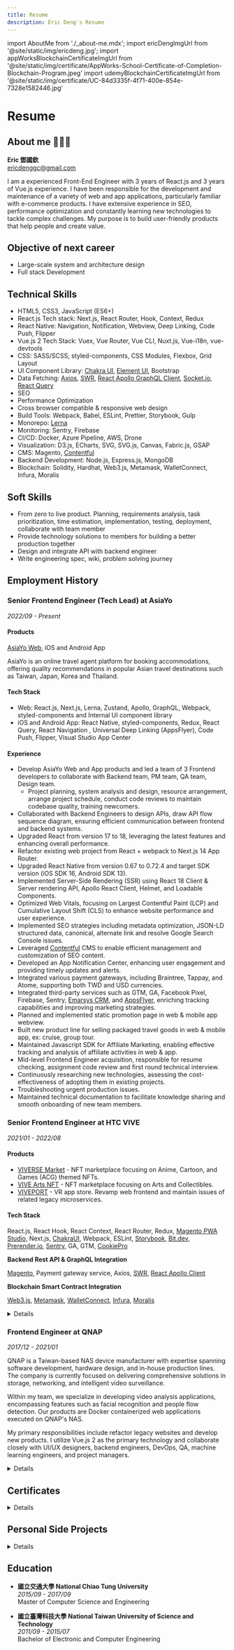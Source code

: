 ```yaml
---
title: Resume
description: Eric Deng's Resume
---
```


import AboutMe from './\_about-me.mdx';
import ericDengImgUrl from '@site/static/img/ericdeng.jpg';
import appWorksBlockchainCertificateImgUrl from '@site/static/img/certificate/AppWorks-School-Certificate-of-Completion-Blockchain-Program.jpeg'
import udemyBlockchainCertificateImgUrl from '@site/static/img/certificate/UC-84d3335f-4f71-400e-854e-7328e1582446.jpg'

<head>
  <meta property="og:image" content={ericDengImgUrl} />
</head>

# Resume

## About me 🧑🏻‍💻

**Eric 鄧國欽**  
<ericdenggc@gmail.com>

I am a experienced Front-End Engineer with 3 years of React.js and 3 years of Vue.js experience. I have been responsible for the development and maintenance of a variety of web and app applications, particularly familiar with e-commerce products. I have extensive experience in SEO, performance optimization and constantly learning new technologies to tackle complex challenges. My purpose is to build user-friendly products that help people and create value.

<!-- In my spare time, I engage in activities that contribute to my professional growth. I enjoy working out to maintain focus and discipline. Listening to podcasts helps me stay up-to-date with the latest industry trends. -->

## Objective of next career

- Large-scale system and architecture design
- Full stack Development

## Technical Skills

- HTML5, CSS3, JavaScript (ES6+)
- React.js Tech stack: Next.js, React Router, Hook, Context, Redux
- React Native: Navigation, Notification, Webview, Deep Linking, Code Push, Flipper
- Vue.js 2 Tech Stack: Vuex, Vue Router, Vue CLI, Nuxt.js, Vue-i18n, vue-devtools
- CSS: SASS/SCSS, styled-components, CSS Modules, Flexbox, Grid Layout
- UI Component Library: [Chakra UI](https://chakra-ui.com/), [Element UI](https://element.eleme.io/#/en-US), Bootstrap
- Data Fetching: [Axios](https://github.com/axios/axios), [SWR](https://swr.vercel.app/), [React Apollo GraphQL Client](https://www.apollographql.com/docs/react), [Socket.io](http://socket.io/), [React Query](https://tanstack.com/query/v3/docs/react/overview)
- SEO
  <!-- - Pre-rendering: SSR, SSG, ISR, [Prerender.io](http://prerender.io/)
  - Google Search Console
  - JSON-LD structured data
  - Metadata, Open Graph Tags, react-helmet, canonical
  - robots.txt, sitemap.xml
  - Semantic HTML
  - Internal Links -->
- Performance Optimization
  <!-- - Web Vitals
  - Chrome Developer Tools (Performance profiling, Lighthouse, PageSpeed Insights)
  - React DevTools
  - Cache strategies
  - Dynamic import
  - Code splitting
  - Lazy loading
  - Loadable Components
  - Images Optimization -->
- Cross browser compatible & responsive web design
- Build Tools: Webpack, Babel, ESLint, Prettier, Storybook, Gulp
- Monorepo: [Lerna](https://github.com/lerna/lerna)
- Monitoring: Sentry, Firebase
- CI/CD: Docker, Azure Pipeline, AWS, Drone
- Visualization: D3.js, ECharts, SVG, SVG.js, Canvas, Fabric.js, GSAP
- CMS: Magento, [Contentful](https://www.contentful.com/)
- Backend Development: Node.js, Express.js, MongoDB
- Blockchain: Solidity, Hardhat, Web3.js, Metamask, WalletConnect, Infura, Moralis

## Soft Skills

- From zero to live product. Planning, requirements analysis, task prioritization, time estimation, implementation, testing, deployment, collaborate with team member
- Provide technology solutions to members for building a better production together
- Design and integrate API with backend engineer
- Write engineering spec, wiki, problem solving journey

## Employment History

### Senior Frontend Engineer (Tech Lead) at AsiaYo

_2022/09 - Present_

#### Products

[AsiaYo Web](https://asiayo.com/), iOS and Android App

AsiaYo is an online travel agent platform for booking accommodations, offering quality recommendations in popular Asian travel destinations such as Taiwan, Japan, Korea and Thailand.

#### Tech Stack

- Web: React.js, Next.js, Lerna, Zustand, Apollo, GraphQL, Webpack, styled-components and Internal UI component library
- iOS and Android App: React Native, styled-components, Redux, React Query, React Navigation , Universal Deep Linking (AppsFlyer), Code Push, Flipper, Visual Studio App Center

#### Experience

- Develop AsiaYo Web and App products and led a team of 3 Frontend developers to collaborate with Backend team, PM team, QA team, Design team.
  - Project planning, system analysis and design, resource arrangement, arrange project schedule, conduct code reviews to maintain codebase quality, training newcomers.
- Collaborated with Backend Engineers to design APIs, draw API flow sequence diagram, ensuring efficient communication between frontend and backend systems.
- Upgraded React from version 17 to 18, leveraging the latest features and enhancing overall performance.
- Refactor existing web project from React + webpack to Next.js 14 App Router.
- Upgraded React Native from version 0.67 to 0.72.4 and target SDK version (iOS SDK 16, Android SDK 13).
- Implemented Server-Side Rendering (SSR) using React 18 Client & Server rendering API, Apollo React Client, Helmet, and Loadable Components.
- Optimized Web Vitals, focusing on Largest Contentful Paint (LCP) and Cumulative Layout Shift (CLS) to enhance website performance and user experience.
- Implemented SEO strategies including metadata optimization, JSON-LD structured data, canonical, alternate link and resolve Google Search Console issues.
- Leveraged [Contentful](https://www.contentful.com/) CMS to enable efficient management and customization of SEO content.
- Developed an App Notification Center, enhancing user engagement and providing timely updates and alerts.
- Integrated various payment gateways, including Braintree, Tappay, and Atome, supporting both TWD and USD currencies.
- Integrated third-party services such as GTM, GA, Facebook Pixel, Firebase, Sentry, [Emarsys CRM](https://github.com/emartech/react-native-emarsys-sdk), and [AppsFlyer](https://github.com/AppsFlyerSDK/appsflyer-react-native-plugin), enriching tracking capabilities and improving marketing strategies.
- Planned and implemented static promotion page in web & mobile app webview.
- Built new product line for selling packaged travel goods in web & mobile app, ex: cruise, group tour.
- Maintained Javascript SDK for Affiliate Marketing, enabling effective tracking and analysis of affiliate activities in web & app.
- Mid-level Frontend Engineer acquisition, responsible for resume checking, assignment code review and first round technical interview.
- Continuously researching new technologies, assessing the cost-effectiveness of adopting them in existing projects.
- Troubleshooting urgent production issues.
- Maintained technical documentation to facilitate knowledge sharing and smooth onboarding of new team members.

### Senior Frontend Engineer at HTC VIVE

_2021/01 - 2022/08_

#### Products

- [VIVERSE Market](https://market.viverse.com/) - NFT marketplace focusing on Anime, Cartoon, and Games (ACG) themed NFTs.
- [VIVE Arts NFT](https://nft.vivearts.com/) - NFT marketplace focusing on Arts and Collectibles.
- [VIVEPORT](https://www.viveport.com/) - VR app store. Revamp web frontend and maintain issues of related legacy microservices.

#### Tech Stack

React.js, React Hook, React Context, React Router, Redux, [Magento PWA Studio](https://developer.adobe.com/commerce/pwa-studio/), Next.js, [ChakraUI](https://chakra-ui.com/), Webpack, ESLint, [Storybook](https://storybook.js.org/), [Bit.dev](https://bit.dev/), [Prerender.io](https://prerender.io/), [Sentry](https://sentry.io/welcome/), GA, GTM, [CookiePro](https://www.cookiepro.com/)

**Backend Rest API & GraphQL Integration**

[Magento](https://business.adobe.com/products/magento/magento-commerce.html), Payment gateway service, Axios, [SWR](https://swr.vercel.app/), [React Apollo Client](https://www.apollographql.com/docs/react/)

**Blockchain Smart Contract Integration**

[Web3.js](https://web3js.readthedocs.io/en/v1.7.3/), [Metamask](https://metamask.io/), [WalletConnect](https://walletconnect.com/), [Infura](https://infura.io/), [Moralis](https://moralis.io/)

<details>
<summary>Details</summary>

#### Experience

- Buy NFT & Blind Box with credit card or cryptocurrency
  - Support Ethereum and Matic (Polygon)
  - Connect with [MetaMask](https://metamask.io/) & [WalletConnect](https://walletconnect.com/) protocol using [Web3.js](https://web3js.readthedocs.io/en/v1.7.0/) to interact with smart contract
  - Integrate dApp browser in crypto wallet mobile app
  - Support Pre-mint & Lazy mint NFT
  - NFT Private sales (Whitelist) using Merkle Tree
  - Timed auction & reserved auction
  - Redeem NFT with redemption code that purchased from 7-11 ibon
  - Withdraw NFT to a specific wallet address
- Implement all features common in E-commerce, including but not limited to:
  - checkout
  - payment
  - member account setting
  - shareable profile & collectibles
  - multi-currency stores, include TWD, USD, JPY
  - multilingual, include English, Japanese & Traditional Chinese
  - Google 2FA
- API & GraphQL integration with [Magento](https://business.adobe.com/products/magento/magento-commerce.html) CMS backend service
- OAuth integration with [HTC account](https://account.htcvive.com/), Google, Metamask
- Build internal React component library with [storybook](https://storybook.js.org/) and [Bit.dev](https://bit.dev/)
- Setup CI pipeline with Azure DevOps
- Optimize SEO
  - Setup robots.txt, sitemap.xml and Google Search Console
  - Integrate [Prerender.io](https://prerender.io/) for web crawlers
  - Handle metadata and open graph tags
- Integrate 3rd-party services:
  - [Sentry](https://sentry.io/welcome/) service for frontend logging, issue tracking
  - [CookiePro](https://www.cookiepro.com/) for cookie consent
  - GTM
  - GA

</details>

### Frontend Engineer at QNAP

_2017/12 - 2021/01_

QNAP is a Taiwan-based NAS device manufacturer with expertise spanning software development, hardware design, and in-house production lines. The company is currently focused on delivering comprehensive solutions in storage, networking, and intelligent video surveillance.

Within my team, we specialize in developing video analysis applications, encompassing features such as facial recognition and people flow detection. Our products are Docker containerized web applications executed on QNAP's NAS.

My primary responsibilities include refactor legacy websites and develop new products. I utilize Vue.js 2 as the primary technology and collaborate closely with UI/UX designers, backend engineers, DevOps, QA, machine learning engineers, and project managers.

<!-- QNAP 是一家總部位於台灣的 NAS 設備製造商，業務範圍涵蓋軟體研發、硬體設計及自有生產線，目前專注於提供儲存、網通及智慧視訊監控解決方案。

我所在的團隊負責開發影像分析應用，包含人臉辨識、人流偵測等，產品是執行於 NAS 上的容器化網站應用程式。我的主要工作是開發及維護網站前端功能，使用的技術是 Vue.js 2，需與 UI/UX 設計師、後端工程師、DevOps、QA、機器學習工程師及 PM 合作。 -->

<details>
<summary>Details</summary>

#### Experience

- Planned website architecture, including routes, pages, components, and UI state management.
- Established a component library and page templates for shared use across multiple products.
- Researched new technologies, evaluated open-source packages, and applied them to product development.
- Optimized performance, successfully improving page speed by 50%.
  - Reduced JS and CSS file sizes.
  - Implemented lazy loading.
  - Evaluated the possibility of removing or replacing packages.
  - Utilized DevTools to analyze rendering performance.
- Implemented i18n multiple languages.
- Integrated real-time data and UI state updates (Long polling, Websocket).
- Integrated image streaming, concurrently drawing specific shapes, text, and images on the video feed.
- Developed a drawing tool allowing users to draw lines, rectangles, polygons, etc., on image thumbnails, with coordinates sent to the backend via API for analysis area configuration.
- Developed various form components with field validation, and photo upload functionalities (from local, NAS, webcam, screenshot of image stream).
- Created a wizard window component for step-by-step form configuration, including data transfer and validation between each step.
- Visualized statistical data or system information into interactive charts using data visualization libraries such as D3.js and ECharts.
- Developed RESTful APIs using Node.js, Express, and MongoDB.
- [QNAP Seminar - Introduction to React Native](https://docs.google.com/presentation/d/10lN6AFiTiYfh6v56BiuUtV3Y4icSARR6MQCgXFemtac/edit?usp=sharing)
- [Web Frontend Framework Survey 2018](https://docs.google.com/presentation/d/1IuLVkctT1rceK7m3CB-_qN4SYNer4QSc9K32uuAsrOk/edit?usp=sharing) Evaluated Vue, React, and Angular frameworks to determine the most suitable framework for the new product.

<!-- - 規劃網站架構，包含路由、頁面、元件、UI 狀態管理
- 建構元件庫及基本模板提供多個產品共同使用
- 研究新技術、評估開源套件並應用於產品中
- 大資料量網頁的效能優化，成功提高頁面速度 50％
  - 降低 JS, CSS 檔案大小
  - lazy loading
  - 評估套件可否移除或更換
  - 使用 DevTool 分析渲染效能
- 部署及開發環境建置
- 動態切換多國語言
- 串接即時的資料以及 UI 狀態更新(Long polling, Websocket)
- 串接影像串流，同時於影像畫面上畫出特定圖形、文字、圖片
- 開發繪圖工具，使用者可在影像縮圖上繪製線段、矩形、多邊形等圖形，並將座標透過 API 送給後端以設定分析區域。
- 開發表單設定介面，各種表單元件、欄位驗證、照片上傳功能(從本地、NAS、Webcam、影像串流畫面截圖)
- 開發精靈視窗元件，以分步驟的方式進行表單設定，每個步驟之間需做資料傳遞及驗證
- 將統計資料或系統資訊透過資料視覺化套件 D3.js, ECharts 繪製成互動式圖表
- 使用 Node.js/Express/MongoDB 開發 RESTful API
- [QNAP Seminar - Introduction to React Native](https://docs.google.com/presentation/d/10lN6AFiTiYfh6v56BiuUtV3Y4icSARR6MQCgXFemtac/edit?usp=sharing)
- [Web Frontend Framework Survey 2018](https://docs.google.com/presentation/d/1IuLVkctT1rceK7m3CB-_qN4SYNer4QSc9K32uuAsrOk/edit?usp=sharing) 評估 Vue, React, Angular，決定產品要使用的框架 -->

#### Products

- _[QVR Human](https://www.qnap.com/zh-tw/software/qvr-human)_

  使用 Vue.js 開發的 SPA，此產品的前端開發主要負責人，從零開始建置一直到完成專案， 評估框架及套件的選用，討論 UI/UX 設計規格制定，規劃所有要開發的元件後評估工時，分配工作給其他前端工程師一起合作開發，撰寫 API 文件提供後端工程師參考與討論，串接後端 API 完成需求功能。

  產品主要功能包含辨識即時影像串流中經過特定區域的人流，提供統計資料圖表，應用場景如百貨零售賣場，分析顧客行走路線、櫃位人流量。

  Vue.js, Vuex, Vue Router, Vue CLI, Vue-i18n, SCSS, Element UI, ECharts, Canvas, Fabric.js, Socket.io, Axios, Webpack, Babel, ESLint, Prettier

- _[QVR Smart Search](https://www.qnap.com/zh-tw/software/qvr-pro)_

  使用 Vue.js 開發的 SPA，單獨負責所有前端功能，參與規劃、設計、開發、API 串接整合，使用 Vuex 管理複雜且需要即時更新的 UI 元件狀態。

  產品主要功能為串接多個監控產品，提供影像辨識功能。需顯示串接產品的狀態，包含安裝進度、產品資訊、認證授權、錯誤訊息等。

  Vue.js, Vuex, Vue Router, Vue CLI, Vue-i18n, SCSS, Element UI, Axios, Webpack, Babel, ESLint, Prettier

- _[QVR Face](https://www.qnap.com/solution/qvr-face/zh-tw/)_

  初期使用 Ext.js 及原生的 JavaScript，陸續導入 Vue.js, Gulp, Babel, ESLint, PostCSS 等構建工具，重構元件架構，改善頁面載入速度。

  產品主要功能包含分析即時影像串流中的人臉，辨識已註冊的個人檔案或陌生人以及人物特徵（性別、年齡、表情），自訂觸發條件發出事件通知，應用場景如門禁系統、會員識別系統、出勤管理等。

  Ext.js, jQuery, Vue.js, SVG, Canvas, D3.js, ECharts, Socket.io, i18n, Gulp, Babel, ESLint, PostCSS, autoprefixer, minifier

- POC projects, include frontend (Vue.js) and backend (Node.js) development
  - QVR Face (User Profile Management System)
  - Smart Office
  - Tagging tool for training machine learning model

</details>

## Certificates

<details>
<summary>Details</summary>

### AppWorks School Blockchain Program Batch #1

_2022/08/08 - 2022/12/15_

<img
src={appWorksBlockchainCertificateImgUrl}
width="100%"
/>

https://school.appworks.tw/blockchain-program/

### Ethereum Blockchain Developer Bootcamp With Solidity

_2022/02/06_

<img
src={udemyBlockchainCertificateImgUrl}
width="100%"
/>

https://www.udemy.com/certificate/UC-84d3335f-4f71-400e-854e-7328e1582446/

</details>

## Personal Side Projects

<details>
<summary>Details</summary>

### [ETH Price Prediction Dapp](https://github.com/gcdeng/eth-price-prediction-dapp)

A dapp for guessing the rise and fall of ETH prices. Players who guess correctly can win bonuses according to the betting ratio.

### [Crypto Trading Bot](https://github.com/gcdeng/crypto-trading-bot-dca)

A cryptocurrency trading bot to help you implement dollar-cost averaging (DCA) investment strategy automatically.

Node.js, Serverless Framework, AWS Lambda

### Muxic

整合 KKbox、Spotify 及 Youtube 的音樂服務網站。因為喜歡音樂，為了發現更多好音樂而獨立開發的專案。設計風格**復刻**Spotify，專案名稱寓意電子學中的多工器(Multiplexer)，一個可從多個輸入訊號中選擇其中一個輸出的電子元件，以其縮寫 MUX 改寫 Music 而成。

功能包含:

- 歌單列表
- 歌單分類
- 播放清單
- 歌手頁面
- 專輯頁面
- 音樂播放控制
- OAuth 登入
- 收藏歌單
- 搜尋歌曲、歌手、專輯

Vue.js, Nuxt.js, SSR, PWA, RWD, BootstrapVue, KKBOX Open API, Spotify Web API, Youtube API, OAuth

<!-- ### Aaron Ruby Wedding Website

[Demo](https://aaron-ruby-wedding.gcdeng.com/)
|
[Github](https://github.com/gcdeng/aaron-ruby-wedding-website)

<img
src="https://github.com/gcdeng/aaron-ruby-wedding-website/blob/master/screenshot/mobile.png?raw=true"
height="600"
/>

為朋友做的婚禮邀請網站，討論網站風格跟內容後獨立設計及開發，包含桌面版及手機版，第一次玩 GSAP 嘗試了許多有趣的動畫特效，因為圖片較多，託管於 netlify 上有靜態檔案 TTFB 過長的問題，做了惰性載入跟特效來改善使用體驗。

RWD, Vue.js, Vue CLI, GSAP, ScrollTrigger, v-viewer, vue-lazyload, compress-images -->

### Random Eat

[Demo](https://randomeat.gcdeng.com/)
|
[Github](https://github.com/gcdeng/randomeat)

<img
src="https://github.com/gcdeng/randomeat/blob/master/demo.gif?raw=true"
height="600"
/>

從圓圈區域中隨機找出一家餐廳，可拖曳/縮放圓圈、篩選餐廳類型、星星評分。

React.js, create-react-app, Semantic UI, Google Maps JavaScript API, Google Places API

### Traffic Accident Map

[Demo](https://docs.google.com/presentation/d/1eVJqLcW-VplJ9JBhuEs0hsDgzlfCs7IKaach2GyaZj0/edit?usp=sharing)
|
[Github](https://github.com/gcdeng/traffic-accident-map)

<img
src="https://github.com/gcdeng/traffic-accident-map/blob/master/demo.gif?raw=true"
width="100%"
/>

在 Google 地圖中使用 Marker 及 Marker Cluster 標示出台灣每個地區的交通事故資料，包含發生時間、發生地址及事故狀況。

React.js, create-react-app, Semantic UI, Node.js, Koa, MongoDB, Mongoose, Nodemon, Google Maps JavaScript API

### RGB Color Game

[Demo](https://gcdeng.github.io/rgb-color-game-component-based/)
|
[Github](https://github.com/gcdeng/rgb-color-game-component-based)

<img
src="https://github.com/gcdeng/rgb-color-game-component-based/blob/master/screenshot.png?raw=true"
width="100%"
/>

辨識 RGB 色碼的小遊戲，練習配置 Webpack 並實作一個簡單的 JavaScript 元件框架。

JavaScript, Webpack, Babel, css-loader, style-loader, bootstrap

### Tenkibot 天氣君

[Github](https://github.com/gcdeng/TenkiBot)

A facebook chatbot for search and regular notice weather information, the data are crawled from CWB.

</details>

## Education

- **國立交通大學 National Chiao Tung University**  
  _2015/09 - 2017/09_  
  Master of Computer Science and Engineering

- **國立臺灣科技大學 National Taiwan University of Science and Technology**  
  _2011/09 - 2015/07_  
  Bachelor of Electronic and Computer Engineering
